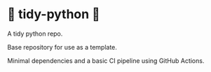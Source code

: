 # 🧹 tidy-python 🧹
A tidy python repo.

Base repository for use as a template.

Minimal dependencies and a basic CI pipeline using GitHub Actions.
